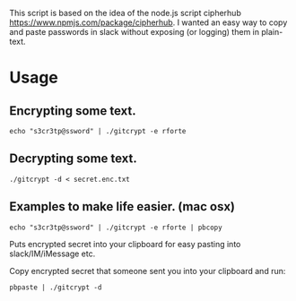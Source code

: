 This script is based on the idea of the node.js script cipherhub https://www.npmjs.com/package/cipherhub. I wanted an easy way to copy and paste passwords in slack without exposing (or logging) them in plain-text.

# Usage

## Encrypting some text.

```
echo "s3cr3tp@ssword" | ./gitcrypt -e rforte
```

## Decrypting some text.

```
./gitcrypt -d < secret.enc.txt
```

## Examples to make life easier. (mac osx)

```
echo "s3cr3tp@ssword" | ./gitcrypt -e rforte | pbcopy
```

Puts encrypted secret into your clipboard for easy pasting into slack/IM/iMessage etc.

Copy encrypted secret that someone sent you into your clipboard and run:
```
pbpaste | ./gitcrypt -d
```
